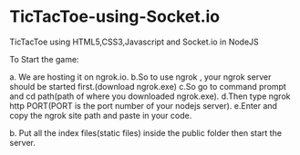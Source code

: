 # TicTacToe-using-Socket.io
TicTacToe using HTML5,CSS3,Javascript and Socket.io in NodeJS

To Start the game:

a. We are hosting it on ngrok.io.
b.So to use ngrok , your ngrok server should be started first.(download ngrok.exe)
c.So go to command prompt and cd path(path of where you downloaded ngrok.exe).
d.Then type ngrok http PORT(PORT is the port number of your nodejs server).
e.Enter and copy the ngrok site path and paste in your code.

b. Put all the index files(static files) inside the public folder then start the server.
